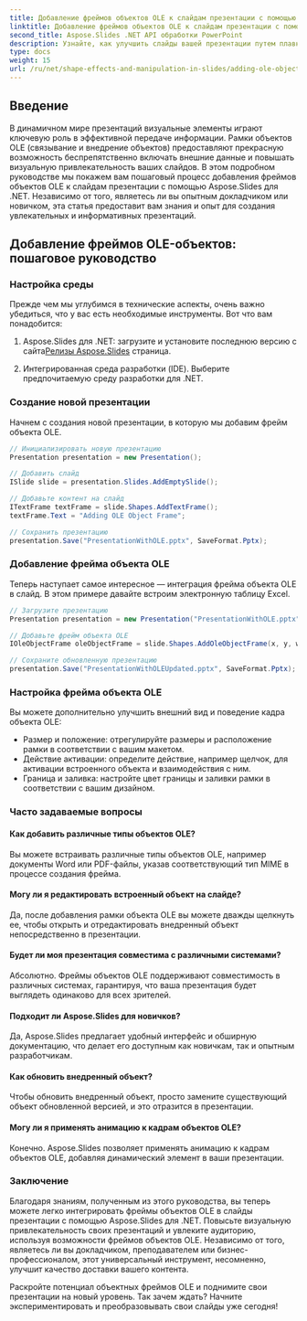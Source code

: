 ```yaml
---
title: Добавление фреймов объектов OLE к слайдам презентации с помощью Aspose.Slides
linktitle: Добавление фреймов объектов OLE к слайдам презентации с помощью Aspose.Slides
second_title: Aspose.Slides .NET API обработки PowerPoint
description: Узнайте, как улучшить слайды вашей презентации путем плавной интеграции фреймов объектов OLE с помощью Aspose.Slides для .NET. Поднимите свои презентации на новый уровень.
type: docs
weight: 15
url: /ru/net/shape-effects-and-manipulation-in-slides/adding-ole-object-frames/
---
```


## Введение

В динамичном мире презентаций визуальные элементы играют ключевую роль в эффективной передаче информации. Рамки объектов OLE (связывание и внедрение объектов) предоставляют прекрасную возможность беспрепятственно включать внешние данные и повышать визуальную привлекательность ваших слайдов. В этом подробном руководстве мы покажем вам пошаговый процесс добавления фреймов объектов OLE к слайдам презентации с помощью Aspose.Slides для .NET. Независимо от того, являетесь ли вы опытным докладчиком или новичком, эта статья предоставит вам знания и опыт для создания увлекательных и информативных презентаций.

## Добавление фреймов OLE-объектов: пошаговое руководство

### Настройка среды

Прежде чем мы углубимся в технические аспекты, очень важно убедиться, что у вас есть необходимые инструменты. Вот что вам понадобится:

1.  Aspose.Slides для .NET: загрузите и установите последнюю версию с сайта[Релизы Aspose.Slides](https://releases.aspose.com/slides/net/) страница.

2. Интегрированная среда разработки (IDE). Выберите предпочитаемую среду разработки для .NET.

### Создание новой презентации

Начнем с создания новой презентации, в которую мы добавим фрейм объекта OLE.

```csharp
// Инициализировать новую презентацию
Presentation presentation = new Presentation();

// Добавить слайд
ISlide slide = presentation.Slides.AddEmptySlide();

// Добавьте контент на слайд
ITextFrame textFrame = slide.Shapes.AddTextFrame();
textFrame.Text = "Adding OLE Object Frame";

// Сохранить презентацию
presentation.Save("PresentationWithOLE.pptx", SaveFormat.Pptx);
```

### Добавление фрейма объекта OLE

Теперь наступает самое интересное — интеграция фрейма объекта OLE в слайд. В этом примере давайте встроим электронную таблицу Excel.

```csharp
// Загрузите презентацию
Presentation presentation = new Presentation("PresentationWithOLE.pptx");

// Добавьте фрейм объекта OLE
IOleObjectFrame oleObjectFrame = slide.Shapes.AddOleObjectFrame(x, y, width, height, "application/vnd.openxmlformats-officedocument.spreadsheetml.sheet", stream);

// Сохраните обновленную презентацию
presentation.Save("PresentationWithOLEUpdated.pptx", SaveFormat.Pptx);
```

### Настройка фрейма объекта OLE

Вы можете дополнительно улучшить внешний вид и поведение кадра объекта OLE:

- Размер и положение: отрегулируйте размеры и расположение рамки в соответствии с вашим макетом.
- Действие активации: определите действие, например щелчок, для активации встроенного объекта и взаимодействия с ним.
- Граница и заливка: настройте цвет границы и заливки рамки в соответствии с вашим дизайном.

### Часто задаваемые вопросы

#### Как добавить различные типы объектов OLE?

Вы можете встраивать различные типы объектов OLE, например документы Word или PDF-файлы, указав соответствующий тип MIME в процессе создания фрейма.

#### Могу ли я редактировать встроенный объект на слайде?

Да, после добавления рамки объекта OLE вы можете дважды щелкнуть ее, чтобы открыть и отредактировать внедренный объект непосредственно в презентации.

#### Будет ли моя презентация совместима с различными системами?

Абсолютно. Фреймы объектов OLE поддерживают совместимость в различных системах, гарантируя, что ваша презентация будет выглядеть одинаково для всех зрителей.

#### Подходит ли Aspose.Slides для новичков?

Да, Aspose.Slides предлагает удобный интерфейс и обширную документацию, что делает его доступным как новичкам, так и опытным разработчикам.

#### Как обновить внедренный объект?

Чтобы обновить внедренный объект, просто замените существующий объект обновленной версией, и это отразится в презентации.

#### Могу ли я применять анимацию к кадрам объектов OLE?

Конечно. Aspose.Slides позволяет применять анимацию к кадрам объектов OLE, добавляя динамический элемент в ваши презентации.

### Заключение

Благодаря знаниям, полученным из этого руководства, вы теперь можете легко интегрировать фреймы объектов OLE в слайды презентации с помощью Aspose.Slides для .NET. Повысьте визуальную привлекательность своих презентаций и увлеките аудиторию, используя возможности фреймов объектов OLE. Независимо от того, являетесь ли вы докладчиком, преподавателем или бизнес-профессионалом, этот универсальный инструмент, несомненно, улучшит качество доставки вашего контента.

Раскройте потенциал объектных фреймов OLE и поднимите свои презентации на новый уровень. Так зачем ждать? Начните экспериментировать и преобразовывать свои слайды уже сегодня!